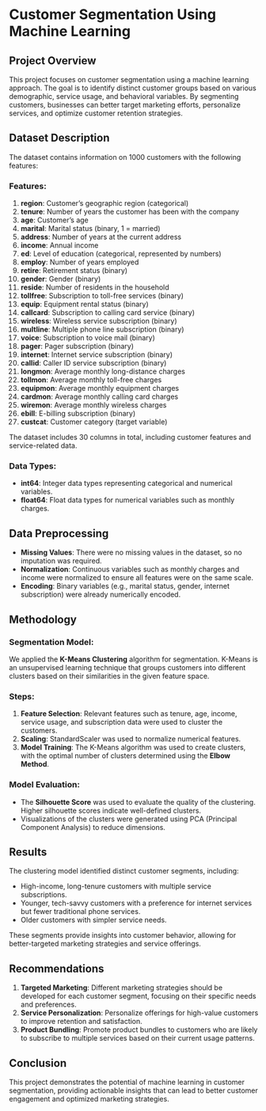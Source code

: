 
# Customer Segmentation Using Machine Learning

## Project Overview
This project focuses on customer segmentation using a machine learning approach. The goal is to identify distinct customer groups based on various demographic, service usage, and behavioral variables. By segmenting customers, businesses can better target marketing efforts, personalize services, and optimize customer retention strategies.

## Dataset Description
The dataset contains information on 1000 customers with the following features:

### Features:
1. **region**: Customer’s geographic region (categorical)
2. **tenure**: Number of years the customer has been with the company
3. **age**: Customer’s age
4. **marital**: Marital status (binary, 1 = married)
5. **address**: Number of years at the current address
6. **income**: Annual income
7. **ed**: Level of education (categorical, represented by numbers)
8. **employ**: Number of years employed
9. **retire**: Retirement status (binary)
10. **gender**: Gender (binary)
11. **reside**: Number of residents in the household
12. **tollfree**: Subscription to toll-free services (binary)
13. **equip**: Equipment rental status (binary)
14. **callcard**: Subscription to calling card service (binary)
15. **wireless**: Wireless service subscription (binary)
16. **multline**: Multiple phone line subscription (binary)
17. **voice**: Subscription to voice mail (binary)
18. **pager**: Pager subscription (binary)
19. **internet**: Internet service subscription (binary)
20. **callid**: Caller ID service subscription (binary)
21. **longmon**: Average monthly long-distance charges
22. **tollmon**: Average monthly toll-free charges
23. **equipmon**: Average monthly equipment charges
24. **cardmon**: Average monthly calling card charges
25. **wiremon**: Average monthly wireless charges
26. **ebill**: E-billing subscription (binary)
27. **custcat**: Customer category (target variable)

The dataset includes 30 columns in total, including customer features and service-related data.

### Data Types:
- **int64**: Integer data types representing categorical and numerical variables.
- **float64**: Float data types for numerical variables such as monthly charges.

## Data Preprocessing
- **Missing Values**: There were no missing values in the dataset, so no imputation was required.
- **Normalization**: Continuous variables such as monthly charges and income were normalized to ensure all features were on the same scale.
- **Encoding**: Binary variables (e.g., marital status, gender, internet subscription) were already numerically encoded.

## Methodology
### Segmentation Model:
We applied the **K-Means Clustering** algorithm for segmentation. K-Means is an unsupervised learning technique that groups customers into different clusters based on their similarities in the given feature space.

### Steps:
1. **Feature Selection**: Relevant features such as tenure, age, income, service usage, and subscription data were used to cluster the customers.
2. **Scaling**: StandardScaler was used to normalize numerical features.
3. **Model Training**: The K-Means algorithm was used to create clusters, with the optimal number of clusters determined using the **Elbow Method**.

### Model Evaluation:
- The **Silhouette Score** was used to evaluate the quality of the clustering. Higher silhouette scores indicate well-defined clusters.
- Visualizations of the clusters were generated using PCA (Principal Component Analysis) to reduce dimensions.

## Results
The clustering model identified distinct customer segments, including:
- High-income, long-tenure customers with multiple service subscriptions.
- Younger, tech-savvy customers with a preference for internet services but fewer traditional phone services.
- Older customers with simpler service needs.

These segments provide insights into customer behavior, allowing for better-targeted marketing strategies and service offerings.

## Recommendations
1. **Targeted Marketing**: Different marketing strategies should be developed for each customer segment, focusing on their specific needs and preferences.
2. **Service Personalization**: Personalize offerings for high-value customers to improve retention and satisfaction.
3. **Product Bundling**: Promote product bundles to customers who are likely to subscribe to multiple services based on their current usage patterns.

## Conclusion
This project demonstrates the potential of machine learning in customer segmentation, providing actionable insights that can lead to better customer engagement and optimized marketing strategies.
